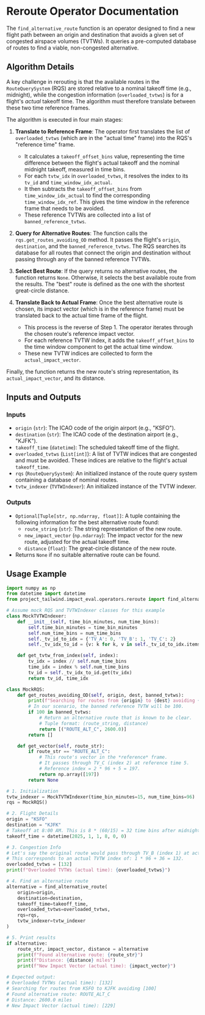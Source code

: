 # Reroute Operator Documentation

The `find_alternative_route` function is an operator designed to find a new flight path between an origin and destination that avoids a given set of congested airspace volumes (TVTWs). It queries a pre-computed database of routes to find a viable, non-congested alternative.

## Algorithm Details

A key challenge in rerouting is that the available routes in the `RouteQuerySystem` (RQS) are stored relative to a nominal takeoff time (e.g., midnight), while the congestion information (`overloaded_tvtws`) is for a flight's *actual* takeoff time. The algorithm must therefore translate between these two time reference frames.

The algorithm is executed in four main stages:

1.  **Translate to Reference Frame**: The operator first translates the list of `overloaded_tvtws` (which are in the "actual time" frame) into the RQS's "reference time" frame.
    *   It calculates a `takeoff_offset_bins` value, representing the time difference between the flight's actual takeoff and the nominal midnight takeoff, measured in time bins.
    *   For each `tvtw_idx` in `overloaded_tvtws`, it resolves the index to its `tv_id` and `time_window_idx_actual`.
    *   It then subtracts the `takeoff_offset_bins` from `time_window_idx_actual` to find the corresponding `time_window_idx_ref`. This gives the time window in the reference frame that needs to be avoided.
    *   These reference TVTWs are collected into a list of `banned_reference_tvtws`.

2.  **Query for Alternative Routes**: The function calls the `rqs.get_routes_avoiding_OD` method. It passes the flight's `origin`, `destination`, and the `banned_reference_tvtws`. The RQS searches its database for all routes that connect the origin and destination without passing through any of the banned reference TVTWs.

3.  **Select Best Route**: If the query returns no alternative routes, the function returns `None`. Otherwise, it selects the best available route from the results. The "best" route is defined as the one with the shortest great-circle distance.

4.  **Translate Back to Actual Frame**: Once the best alternative route is chosen, its impact vector (which is in the reference frame) must be translated back to the actual time frame of the flight.
    *   This process is the reverse of Step 1. The operator iterates through the chosen route's reference impact vector.
    *   For each reference TVTW index, it adds the `takeoff_offset_bins` to the time window component to get the actual time window.
    *   These new TVTW indices are collected to form the `actual_impact_vector`.

Finally, the function returns the new route's string representation, its `actual_impact_vector`, and its distance.

## Inputs and Outputs

### Inputs

-   `origin` (`str`): The ICAO code of the origin airport (e.g., "KSFO").
-   `destination` (`str`): The ICAO code of the destination airport (e.g., "KJFK").
-   `takeoff_time` (`datetime`): The scheduled takeoff time of the flight.
-   `overloaded_tvtws` (`List[int]`): A list of TVTW indices that are congested and must be avoided. These indices are relative to the flight's actual `takeoff_time`.
-   `rqs` (`RouteQuerySystem`): An initialized instance of the route query system containing a database of nominal routes.
-   `tvtw_indexer` (`TVTWIndexer`): An initialized instance of the TVTW indexer.

### Outputs

-   `Optional[Tuple[str, np.ndarray, float]]`: A tuple containing the following information for the best alternative route found:
    -   `route_string` (`str`): The string representation of the new route.
    -   `new_impact_vector` (`np.ndarray`): The impact vector for the new route, adjusted for the actual takeoff time.
    -   `distance` (`float`): The great-circle distance of the new route.
-   Returns `None` if no suitable alternative route can be found.

## Usage Example

```python
import numpy as np
from datetime import datetime
from project_tailwind.impact_eval.operators.reroute import find_alternative_route

# Assume mock RQS and TVTWIndexer classes for this example
class MockTVTWIndexer:
    def __init__(self, time_bin_minutes, num_time_bins):
        self.time_bin_minutes = time_bin_minutes
        self.num_time_bins = num_time_bins
        self._tv_id_to_idx = {'TV_A': 0, 'TV_B': 1, 'TV_C': 2}
        self._tv_idx_to_id = {v: k for k, v in self._tv_id_to_idx.items()}

    def get_tvtw_from_index(self, index):
        tv_idx = index // self.num_time_bins
        time_idx = index % self.num_time_bins
        tv_id = self._tv_idx_to_id.get(tv_idx)
        return tv_id, time_idx

class MockRQS:
    def get_routes_avoiding_OD(self, origin, dest, banned_tvtws):
        print(f"Searching for routes from {origin} to {dest} avoiding {banned_tvtws}")
        # In our scenario, the banned reference TVTW will be 100.
        if 100 in banned_tvtws:
            # Return an alternative route that is known to be clear.
            # Tuple format: (route_string, distance)
            return [("ROUTE_ALT_C", 2600.0)]
        return []

    def get_vector(self, route_str):
        if route_str == "ROUTE_ALT_C":
            # This route's vector in the *reference* frame.
            # It passes through TV_C (index 2) at reference time 5.
            # Reference index = 2 * 96 + 5 = 197.
            return np.array([197])
        return None

# 1. Initialization
tvtw_indexer = MockTVTWIndexer(time_bin_minutes=15, num_time_bins=96)
rqs = MockRQS()

# 2. Flight Details
origin = "KSFO"
destination = "KJFK"
# Takeoff at 8:00 AM. This is 8 * (60/15) = 32 time bins after midnight.
takeoff_time = datetime(2025, 1, 1, 8, 0, 0)

# 3. Congestion Info
# Let's say the original route would pass through TV_B (index 1) at actual time 36.
# This corresponds to an actual TVTW index of: 1 * 96 + 36 = 132.
overloaded_tvtws = [132]
print(f"Overloaded TVTWs (actual time): {overloaded_tvtws}")

# 4. Find an alternative route
alternative = find_alternative_route(
    origin=origin,
    destination=destination,
    takeoff_time=takeoff_time,
    overloaded_tvtws=overloaded_tvtws,
    rqs=rqs,
    tvtw_indexer=tvtw_indexer
)

# 5. Print results
if alternative:
    route_str, impact_vector, distance = alternative
    print(f"Found alternative route: {route_str}")
    print(f"Distance: {distance} miles")
    print(f"New Impact Vector (actual time): {impact_vector}")

# Expected output:
# Overloaded TVTWs (actual time): [132]
# Searching for routes from KSFO to KJFK avoiding [100]
# Found alternative route: ROUTE_ALT_C
# Distance: 2600.0 miles
# New Impact Vector (actual time): [229]
```
